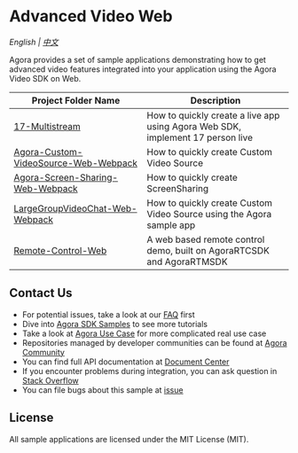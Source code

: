 # Advanced Video Web

*English | [中文](README.zh.md)*

Agora provides a set of sample applications demonstrating how to get advanced video features integrated into your application using the Agora Video SDK on Web.

Project Folder Name|Description
---|---
[17-Multistream](./17-Multistream)|How to quickly create a live app using Agora Web SDK, implement 17 person live
[Agora-Custom-VideoSource-Web-Webpack](./Agora-Custom-VideoSource-Web-Webpack)|How to quickly create Custom Video Source 
[Agora-Screen-Sharing-Web-Webpack](./Agora-Screen-Sharing-Web-Webpack)|How to quickly create ScreenSharing 
[LargeGroupVideoChat-Web-Webpack](./LargeGroupVideoChat-Web-Webpack)|How to quickly create Custom Video Source using the Agora sample app
[Remote-Control-Web](./Remote-Control-Web)|A web based remote control demo, built on AgoraRTCSDK and AgoraRTMSDK

## Contact Us

- For potential issues, take a look at our [FAQ](https://docs.agora.io/en/faq) first
- Dive into [Agora SDK Samples](https://github.com/AgoraIO) to see more tutorials
- Take a look at [Agora Use Case](https://github.com/AgoraIO-usecase) for more complicated real use case
- Repositories managed by developer communities can be found at [Agora Community](https://github.com/AgoraIO-Community)
- You can find full API documentation at [Document Center](https://docs.agora.io/en/)
- If you encounter problems during integration, you can ask question in [Stack Overflow](https://stackoverflow.com/questions/tagged/agora.io)
- You can file bugs about this sample at [issue](https://github.com/AgoraIO/Advanced-Video/issues)

## License

All sample applications are licensed under the MIT License (MIT).